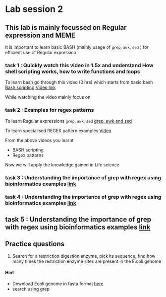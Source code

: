# Lab session 2
## This lab is mainly focussed on Regular expression and MEME

It is important to learn basic BASH (mainly usage of `grep`, `awk`, `sed` ) for efficient use of Regular expression

### task 1 : Quickly watch this video in 1.5x and understand How shell scripting works, how to write functions and loops

To learn bash go through this video (3 hrs) which starts from basic bash [Bash scripting Video link](https://www.youtube.com/watch?v=e7BufAVwDiM "Bash scripting")

While watching the video mainly focus on 

### task 2 : Examples for regex patterns
To learn Regular expressions `grep`, `awk`, `sed` [grep, awk and sed ]([https://www.youtube.com/watch?v=e7BufAVwDiM](https://www.youtube.com/watch?v=KJG1dETacLI) "Bash scripting")

To learn specialised REGEX pattern examples [Video]([https://www.youtube.com/watch?v=KJG1dETacLI])

From the above videos you learnt
* BASH scripting
* Regex patterns

Now we will apply the knowledge gained in Life science


### task 3 : Understanding the importance of grep with regex using bioinformatics examples [link](https://bioinformaticsworkbook.org/Appendix/Unix/unix-basics-3grep.html#gsc.tab=0)

### task 4 : Understanding the importance of grep with regex using bioinformatics examples [link](https://bioinformaticsworkbook.org/Appendix/Unix/unix-basics-4sed.html#gsc.tab=0)

## task 5 : Understanding the importance of grep with regex using bioinformatics examples [link](https://bioinformatics.cvr.ac.uk/essential-awk-commands-for-next-generation-sequence-analysis/)


## Practice questions 

1. Search for a restriction digestion enzyme, pick its sequence, find how many times the restriction enzyme sites are present in the E.coli genome

#### Hint
* Download Ecoli genome in fasta format [here](https://www.ncbi.nlm.nih.gov/genome/?term=E+coli)
* search using grep

